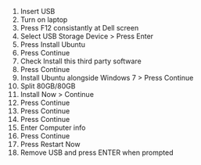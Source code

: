 1. Insert USB
2. Turn on laptop
3. Press F12 consistantly at Dell screen
4. Select USB Storage Device > Press Enter
5. Press Install Ubuntu
6. Press Continue
7. Check Install this third party software
8. Press Continue
9. Install Ubuntu alongside Windows 7 > Press Continue
10. Split 80GB/80GB
11. Install Now > Continue
12. Press Continue
13. Press Continue
14. Press Continue
15. Enter Computer info
16. Press Continue
17. Press Restart Now
18. Remove USB and press ENTER when prompted

